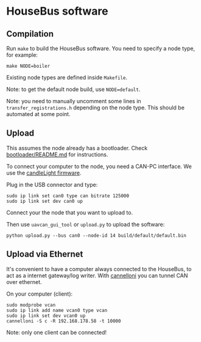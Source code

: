 # HouseBus software

## Compilation

Run `make` to build the HouseBus software.
You need to specify a node type, for example:

```
make NODE=boiler
```

Existing node types are defined inside `Makefile`.

Note: to get the default node build, use `NODE=default`.

Note: you need to manually uncomment some lines in `transfer_registrations.h` depending on the node type.
This should be automated at some point.

## Upload

This assumes the node already has a bootloader.
Check [bootloader/README.md](bootloader/README.md) for instructions.

To connect your computer to the node, you need a CAN-PC interface. We use the [candleLight firmware](https://github.com/candle-usb/candleLight_fw).

Plug in the USB connector and type:

```
sudo ip link set can0 type can bitrate 125000
sudo ip link set dev can0 up
```

Connect your the node that you want to upload to.

Then use `uavcan_gui_tool` or `upload.py` to upload the software:

```
python upload.py --bus can0 --node-id 14 build/default/default.bin
```

## Upload via Ethernet

It's convenient to have a computer always connected to the HouseBus, to act as a internet gateway/log writer.
With [cannelloni](https://github.com/mguentner/cannelloni) you can tunnel CAN over ethernet.

On your computer (client):

```
sudo modprobe vcan
sudo ip link add name vcan0 type vcan
sudo ip link set dev vcan0 up
cannelloni -S c -R 192.168.178.58 -t 10000
```

Note: only one client can be connected!
